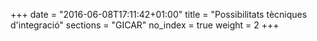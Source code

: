 +++
date        = "2016-06-08T17:11:42+01:00"
title       = "Possibilitats tècniques d'integració"
sections    = "GICAR"
no_index 	= true
weight 		= 2
+++
